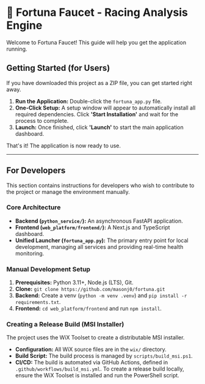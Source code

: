 # 🐴 Fortuna Faucet - Racing Analysis Engine

Welcome to Fortuna Faucet! This guide will help you get the application running.

## Getting Started (for Users)

If you have downloaded this project as a ZIP file, you can get started right away.

1.  **Run the Application:** Double-click the `fortuna_app.py` file.
2.  **One-Click Setup:** A setup window will appear to automatically install all required dependencies. Click **'Start Installation'** and wait for the process to complete.
3.  **Launch:** Once finished, click **'Launch'** to start the main application dashboard.

That's it! The application is now ready to use.

---

## For Developers

This section contains instructions for developers who wish to contribute to the project or manage the environment manually.

### Core Architecture

*   **Backend (`python_service/`):** An asynchronous FastAPI application.
*   **Frontend (`web_platform/frontend/`):** A Next.js and TypeScript dashboard.
*   **Unified Launcher (`fortuna_app.py`):** The primary entry point for local development, managing all services and providing real-time health monitoring.

### Manual Development Setup

1.  **Prerequisites:** Python 3.11+, Node.js (LTS), Git.
2.  **Clone:** `git clone https://github.com/masonj0/fortuna.git`
3.  **Backend:** Create a venv (`python -m venv .venv`) and `pip install -r requirements.txt`.
4.  **Frontend:** `cd web_platform/frontend` and run `npm install`.

### Creating a Release Build (MSI Installer)

The project uses the WiX Toolset to create a distributable MSI installer.

*   **Configuration:** All WiX source files are in the `wix/` directory.
*   **Build Script:** The build process is managed by `scripts/build_msi.ps1`.
*   **CI/CD:** The build is automated via GitHub Actions, defined in `.github/workflows/build_msi.yml`. To create a release build locally, ensure the WiX Toolset is installed and run the PowerShell script.
